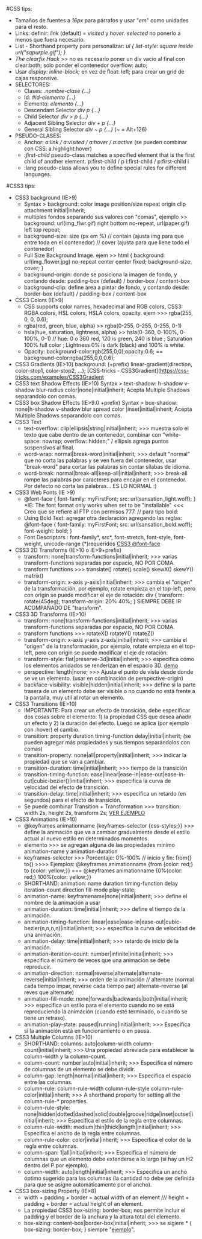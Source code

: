#CSS tips:

* Tamaños de fuentes a *16px* para párrafos y usar "*em*" como unidades para el resto.
* Links: definir: *link* (default) = *visited* y *hover*. *selected* no ponerlo a menos que fuera necesario.
* List - Shorthand property para personalizar: *ul { list-style: square inside url("sqpurple.gif"); }*
* *The clearfix Hack* >> no es necesario poner un div vacio al final con clear:both; solo ponder el contenedor overflow: auto;
* Usar *display: inline-block;* en vez de float: left; para crear un grid de cajas responsive.
* SELECTORES:
  - Clases: *.nombre-clase {...}*
  - Id: *#id-elemento {...}*
  - Elemento: *elemento {...}*
  - Descendant Selector *div p {...}*
  - Child Selector *div > p {...}*
  - Adjacent Sibling Selector *div + p {...}*
  - General Sibling Selector *div ~ p {...}*   (~ = Alt+126)
* PSEUDO-CLASES: 
  - Anchor: *a:link / a:visited / a:hover / a:active* (se pueden combinar con CSS: a.highlight:hover)
  - *:first-child* pseudo-class matches a specified element that is the first child of another element. p:first-child / p i:first-child / p:first-child i
  - :lang pseudo-class allows you to define special rules for different languages.

#CSS3 tips:

* CSS3 background (IE>9)
  - Syntax > background: color image position/size repeat origin clip attachment initial|inherit;
  - multiples fondos separando sus valores con "comas", ejemplo >> background: url(img_flwr.gif) right bottom no-repeat, url(paper.gif) left top repeat;
  - background-size: size (px em %) // contain (ajusta img para que entre toda en el contenedor) // cover (ajusta para que llene todo el contenedor)
  - Full Size Background Image. ejem >> html { background: url(img_flower.jpg) no-repeat center center fixed; background-size: cover; }
  - background-origin: donde se posiciona la imagen de fondo, y contando desde: padding-box (default) / border-box / content-box
  - background-clip: define área a pintar de fondo, y contando desde: border-box (default) / padding-box / content-box
* CSS3 Colors (IE>9)
  - CSS supports color names, hexadecimal and RGB colors, CSS3: RGBA colors, HSL colors, HSLA colors, opacity. ejem >>> rgba(255, 0, 0, 0.6);
  - rgba(red, green, blue, alpha) >> rgba(0-255, 0-255, 0-255, 0-1)
  - hsla(hue, saturation, lightness, alpha) >> hsla(0-360, 0-100%, 0-100%, 0-1) // hue: 0 o 360 red, 120 is green, 240 is blue ; Saturation 100% full color ; Lightness 0% is dark (black) and 100% is white.
  - Opacity: background-color:rgb(255,0,0);opacity:0.6;  == background-color:rgba(255,0,0,0.6);
* CSS3 Gradients (IE>10) background: (+prefix) linear-gradient(direction, color-stop1, color-stop2, ...);  [CSS-tricks - CSS3Gradient](https://css-tricks.com/examples/CSS3Gradient
* CSS3 text Shadow Effects (IE>10) Syntax > text-shadow: h-shadow v-shadow blur-radius color|none|initial|inherit;  Acepta Multiple Shadows separandolo con comas.
* CSS3 box Shadow Effects (IE>9.0 +prefix) Syntax > box-shadow: none|h-shadow v-shadow blur spread color |inset|initial|inherit;  Acepta Multiple Shadows separandolo con comas.
* CSS3 Text
  - text-overflow: clip|ellipsis|string|initial|inherit; >>> muestra solo el texto que cabe dentro de un contenedor, combinar con "white-space: nowrap; overflow: hidden;" / ellipsis agrega puntos suspensivos al final.
  - word-wrap: normal|break-word|initial|inherit;  >>> default "normal" que no corta las palabras y se ven fuera del contenedor, usar "break-word" para cortar las palabras sin contar sílabas de idioma.
  - word-break: normal|break-all|keep-all|initial|inherit; >>> break-all rompe las palabras por caracteres para encajar en el contenedor. Por defecto no corta las palabras... ES LO NORMAL :)
* CSS3 Web Fonts (IE >9) 
  - @font-face { font-family: myFirstFont; src: url(sansation_light.woff); } *IE: The font format only works when set to be "installable" <<< Creo que se refiere al FTP con permisos 777.  // para tipo bold: 
  - Using Bold Text: agregar otra declaración agregando las reglas: @font-face { font-family: myFirstFont; src: url(sansation_bold.woff); font-weight: bold; }
  - Font Descriptors : font-family*, src*, font-stretch, font-style, font-weight, unicode-range (*)requeridos [CSS3 @font-face](http://www.w3schools.com/cssref/css3_pr_font-face_rule.asp)
* CSS3 2D Transforms (IE>10 o IE>9+prefix)
  - transform: none|transform-functions|initial|inherit; >>> varias transform-functions separadas por espacio, NO POR COMA.
  - transform functions >>> translate() rotate() scale() skewX() skewY() matrix()
  - transform-origin: x-axis y-axis|initial|inherit; >>> cambia el "origen" de la transformación, por ejemplo, rotate empieza en el top-left, pero con origin se puede modificar el eje de rotación: div { transform: rotate(45deg); transform-origin: 20% 40%; } SIEMPRE DEBE IR ACOMPAÑADO DE "transform".
* CSS3 3D Transforms (IE>10)
  - transform: none|transform-functions|initial|inherit; >>> varias transform-functions separadas por espacio, NO POR COMA.
  - transform functions >>> rotateX() rotateY() rotateZ()
  - transform-origin: x-axis y-axis z-axis|initial|inherit; >>> cambia el "origen" de la transformación, por ejemplo, rotate empieza en el top-left, pero con origin se puede modificar el eje de rotación.
  - transform-style: flat|preserve-3d|initial|inherit; >>> especifica cómo los elementos anidados se renderizan en el espacio 3D.  [demo](http://www.w3schools.com/cssref/trycss3_transform-style_inuse.htm)
  - perspective: length|none; >>> Ajusta el punto de vista desde donde se ve un elemento. (usar en combinación de perspective-origin)
  - backface-visibility: visible|hidden|initial|inherit;  >>> define si la parte trasera de un elemento debe ser visible o no cuando no está frente a la pantalla, muy util al rotar un elemento.
* CSS3 Transitions (IE>10)
  - IMPORTANTE: Para crear un efecto de transición, debe especificar dos cosas sobre el elemento: 1) la propiedad CSS que desea añadir un efecto y 2) la duración del efecto. Luego se aplica (por ejemplo con :hover) el cambio.
  - transition: property duration timing-function delay|initial|inherit;  (se pueden agregar más propiedades y sus tiempos separándolos con comas)
  - transition-property: none|all|property|initial|inherit;  >>> indicar la propiedad que se van a cambiar.
  - transition-duration: time|initial|inherit;  >>> tiempo de la transición
  - transition-timing-function: ease|linear|ease-in|ease-out|ease-in-out|cubic-bezier()|initial|inherit;  >>> especifica la curva de velocidad del efecto de transición.
  - transition-delay: time|initial|inherit;  >>>  especifica un retardo (en segundos) para el efecto de transición.
  - Se puede combinar Transition + Transformation  >>> transition: width 2s, height 2s, transform 2s;   [VER EJEMPLO](http://www.w3schools.com/css/tryit.asp?filename=trycss3_transition_transform)
* CSS3 Animations (IE>10)
  - @keyframes animationname {keyframes-selector {css-styles;}} >>> define la animación que va a cambiar gradualmente desde el estilo actual al nuevo estilo en determinados momentos.
  - elemento >>> se agregan alguna de las propiedades mínimo animation-name y animation-duration
  - keyframes-selector >>> Porcentaje: 0%-100%  //  inicio y fin: from{}  to{} >>>> Ejemplos: @keyframes animationname {from {color: red;} to {color: yellow;}}  ===  @keyframes animationname {0%{color: red;} 100%{color: yellow;}}
  - SHORTHAND: animation: name duration timing-function delay iteration-count direction fill-mode play-state;
  - animation-name: keyframename|none|initial|inherit; >>> define el nombre de la animación a usar
  - animation-duration: time|initial|inherit; >>> define el tiempo de la animación.  
  - animation-timing-function: linear|ease|ease-in|ease-out|cubic-bezier(n,n,n,n)|initial|inherit; >>> especifica la curva de velocidad de una animación.
  - animation-delay: time|initial|inherit; >>> retardo de inicio de la animación.
  - animation-iteration-count: number|infinite|initial|inherit; >>>  especifica el número de veces que una animación se debe reproducir.
  - animation-direction: normal|reverse|alternate|alternate-reverse|initial|inherit;  >>> orden de la animación // alternate (normal cada tiempo impar, reverse cada tiempo par) alternate-reverse (al reves que alternate)
  - animation-fill-mode: none|forwards|backwards|both|initial|inherit;  >>> especifica un estilo para el elemento cuando no se está reproduciendo la animación (cuando esté terminado, o cuando se tiene un retraso).
  - animation-play-state: paused|running|initial|inherit; >>> Especifica si la animación está en funcionamiento o en pausa.
* CSS3 Multiple Columns (IE>10)
  - SHORTHAND: columns: auto|column-width column-count|initial|inherit;  >>> Una propiedad abreviada para establecer la column-width y la column-count.
  - column-count: number|auto|initial|inherit;  >>> Especifica el número de columnas de un elemento se debe dividir.
  - column-gap: length|normal|initial|inherit;  >>> Especifica el espacio entre las columnas.
  - column-rule: column-rule-width column-rule-style column-rule-color|initial|inherit; >>> A shorthand property for setting all the column-rule-* properties.
  - column-rule-style: none|hidden|dotted|dashed|solid|double|groove|ridge|inset|outset|initial|inherit;  >>> Especifica el estilo de la regla entre columnas.
  - column-rule-width: medium|thin|thick|length|initial|inherit;  >>>  Especifica el ancho de la regla entre columnas.
  - column-rule-color: color|initial|inherit;  >>>  Especifica el color de la regla entre columnas.
  - column-span: 1|all|initial|inherit;  >>>  Especifica el número de columnas que un elemento debe extenderse a lo largo (si hay un H2 dentro del P por ejemplo).
  - column-width: auto|length|initial|inherit;  >>>  Especifica un ancho óptimo sugerido para las columnas (la cantidad no debe ser definida para que se asigne automáticamente por el ancho).
 * CSS3 box-sizing Property (IE>8) 
   - width + padding + border = actual width of an element  ///  height + padding + border = actual height of an element.
   - La propiedad CSS3 box-sizing: border-box; nos permite incluir el padding  y el border de la anchura y la altura total del elemento.
   - box-sizing: content-box|border-box|initial|inherit;  >>>  se sigiere * { box-sizing: border-box; } siempre "[ejemplo](http://www.w3schools.com/cssref/tryit.asp?filename=trycss3_box-sizing)".  
